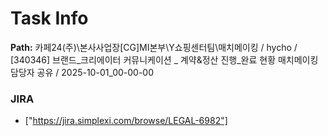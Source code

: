 # Task Info

**Path:** 카페24(주)\본사사업장\[CG]MI본부\Y쇼핑센터팀\매치메이킹 / hycho / [340346] 브랜드_크리에이터 커뮤니케이션 _ 계약&정산 진행_완료 현황 매치메이킹 담당자 공유 / 2025-10-01_00-00-00

### JIRA
- ["https://jira.simplexi.com/browse/LEGAL-6982"]

